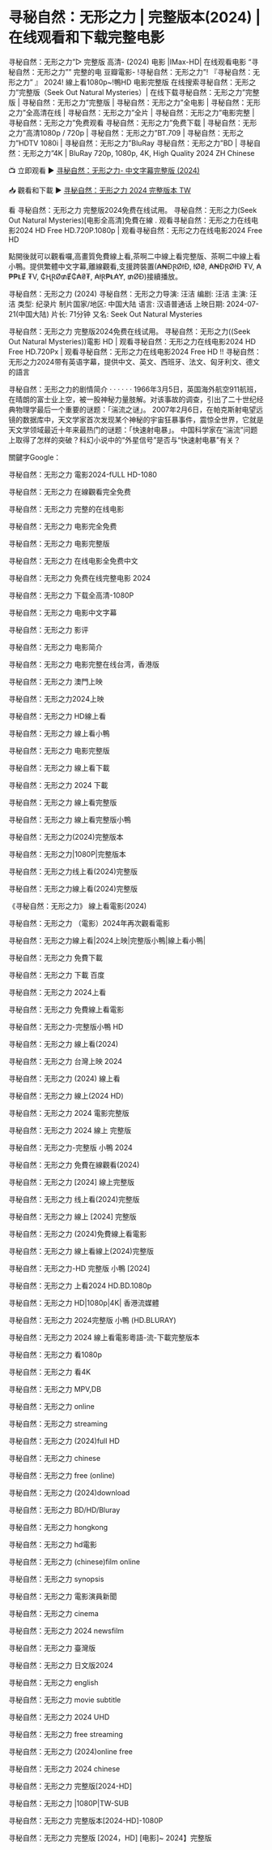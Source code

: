 <h1>寻秘自然：无形之力 | 完整版本(2024) | 在线观看和下载完整电影</h1>
寻秘自然：无形之力”▷ 完整版 高清- (2024) 电影 |IMax-HD| 在线观看电影 “寻秘自然：无形之力”” 完整的电 豆瓣電影- !寻秘自然：无形之力”! 『寻秘自然：无形之力” 』 2024! 線上看1080p~!鴨HD 电影完整版 在线搜索寻秘自然：无形之力”完整版（Seek Out Natural Mysteries）| 在线下载寻秘自然：无形之力”完整版 | 寻秘自然：无形之力”完整版 | 寻秘自然：无形之力”全电影 | 寻秘自然：无形之力”全高清在线 | 寻秘自然：无形之力”全片 | 寻秘自然：无形之力”电影完整 | 寻秘自然：无形之力”免费观看 寻秘自然：无形之力”免费下载 | 寻秘自然：无形之力”高清1080p / 720p | 寻秘自然：无形之力”BT.709 | 寻秘自然：无形之力”HDTV 1080i | 寻秘自然：无形之力”BluRay 寻秘自然：无形之力”BD | 寻秘自然：无形之力”4K | BluRay 720p, 1080p, 4K, High Quality 2024 ZH Chinese

📺 立即观看 ▶️ <a href="https://justwatch.my.id/zh/movie/1267216/seek-out-natural-mysteries" target="_blank">寻秘自然：无形之力- 中文字幕完整版 (2024)</a>

📥 觀看和下載 ▶️ <a href="https://justwatch.my.id/zh/movie/1267216/seek-out-natural-mysteries" target="_blank">寻秘自然：无形之力 2024 完整版本 TW</a>

看 寻秘自然：无形之力 完整版2024免费在线试用。 寻秘自然：无形之力(Seek Out Natural Mysteries)[电影全高清]免費在線 . 观看寻秘自然：无形之力在线电影2024 HD Free HD.720P.1080p | 观看寻秘自然：无形之力在线电影2024 Free HD

點開後就可以觀看囉,高畫質免費線上看,茶啊二中線上看完整版、茶啊二中線上看小鴨。提供繁體中文字幕,離線觀看,支援跨裝置(₳₦ĐⱤØłĐ, łØ₴, ₳₦ĐⱤØłĐ ₮V, ₳₱₱ⱠɆ ₮V, ₵ⱧⱤØ₥Ɇ₵₳₴₮, ₳łⱤ₱Ⱡ₳Ɏ, ₥ØĐ)接續播放。

寻秘自然：无形之力 (2024)
寻秘自然：无形之力导演: 汪洁
编剧: 汪洁
主演: 汪洁
类型: 纪录片
制片国家/地区: 中国大陆
语言: 汉语普通话
上映日期: 2024-07-21(中国大陆)
片长: 71分钟
又名: Seek Out Natural Mysteries

寻秘自然：无形之力 完整版2024免费在线试用。 寻秘自然：无形之力((Seek Out Natural Mysteries))電影 HD | 观看寻秘自然：无形之力在线电影2024 HD Free HD.720Px | 观看寻秘自然：无形之力在线电影2024 Free HD !! 寻秘自然：无形之力2024带有英语字幕，提供中文、英文、西班牙、法文、匈牙利文、德文的語言

寻秘自然：无形之力的剧情简介 · · · · · ·
1966年3月5日，英国海外航空911航班，在晴朗的富士业上空，被一股神秘力量肢解。对该事故的调查，引出了二十世纪经典物理学最后一个重要的谜题：「湍流之谜」。
2007年2月6日，在帕克斯射电望远镜的数据库中，天文学家首次发现某个神秘的宇宙狂暴事件，震惊全世界，它就是天文学领域最近十年来最热门的谜题：「快速射电暴」。
中国科学家在“湍流”问题上取得了怎样的突破？科幻小说中的“外星信号”是否与“快速射电暴”有关？

關鍵字Google：

寻秘自然：无形之力 電影2024-fULL HD-1080

寻秘自然：无形之力 在線觀看完全免费

寻秘自然：无形之力 完整的在线电影

寻秘自然：无形之力 电影完全免费

寻秘自然：无形之力 电影完整版

寻秘自然：无形之力 在线电影全免费中文

寻秘自然：无形之力 免费在线完整电影 2024

寻秘自然：无形之力 下载全高清-1080P

寻秘自然：无形之力 电影中文字幕

寻秘自然：无形之力 影评

寻秘自然：无形之力 电影简介

寻秘自然：无形之力 电影完整在线台湾，香港版

寻秘自然：无形之力 澳門上映

寻秘自然：无形之力2024上映

寻秘自然：无形之力 HD線上看

寻秘自然：无形之力 線上看小鴨

寻秘自然：无形之力 电影完整版

寻秘自然：无形之力 線上看下載

寻秘自然：无形之力 2024 下載

寻秘自然：无形之力 線上看完整版

寻秘自然：无形之力 線上看完整版小鴨

寻秘自然：无形之力(2024)完整版本

寻秘自然：无形之力|1080P|完整版本

寻秘自然：无形之力线上看(2024)完整版

寻秘自然：无形之力線上看(2024)完整版

《寻秘自然：无形之力》 線上看電影(2024)

寻秘自然：无形之力 （電影）2024年再次觀看電影

寻秘自然：无形之力線上看|2024上映|完整版小鴨|線上看小鴨|

寻秘自然：无形之力 免費下載

寻秘自然：无形之力 下載 百度

寻秘自然：无形之力 2024上看

寻秘自然：无形之力 免費線上看電影

寻秘自然：无形之力-完整版小鴨 HD

寻秘自然：无形之力 線上看(2024)

寻秘自然：无形之力 台灣上映 2024

寻秘自然：无形之力 (2024) 線上看

寻秘自然：无形之力 線上(2024 HD)

寻秘自然：无形之力 2024 電影完整版

寻秘自然：无形之力 2024 線上 完整版

寻秘自然：无形之力-完整版 小鴨 2024

寻秘自然：无形之力 免費在線觀看(2024)

寻秘自然：无形之力 [2024] 線上完整版

寻秘自然：无形之力 线上看(2024)完整版

寻秘自然：无形之力 線上 [2024] 完整版

寻秘自然：无形之力 (2024)免費線上看電影

寻秘自然：无形之力 線上看線上(2024)完整版

寻秘自然：无形之力-HD 完整版 小鴨 [2024]

寻秘自然：无形之力 上看2024 HD.BD.1080p

寻秘自然：无形之力 HD|1080p|4K| 香港流媒體

寻秘自然：无形之力 2024完整版 小鴨 (HD.BLURAY)

寻秘自然：无形之力 2024 線上看電影粵語-流-下載完整版本

寻秘自然：无形之力 看1080p

寻秘自然：无形之力 看4K

寻秘自然：无形之力 MPV,DB

寻秘自然：无形之力 online

寻秘自然：无形之力 streaming

寻秘自然：无形之力 (2024)full HD

寻秘自然：无形之力 chinese

寻秘自然：无形之力 free (online)

寻秘自然：无形之力 (2024)download

寻秘自然：无形之力 BD/HD/Bluray

寻秘自然：无形之力 hongkong

寻秘自然：无形之力 hd電影

寻秘自然：无形之力 (chinese)film online

寻秘自然：无形之力 synopsis

寻秘自然：无形之力 電影演員新聞

寻秘自然：无形之力 cinema

寻秘自然：无形之力 2024 newsfilm

寻秘自然：无形之力 臺灣版

寻秘自然：无形之力 日文版2024

寻秘自然：无形之力 english

寻秘自然：无形之力 movie subtitle

寻秘自然：无形之力 2024 UHD

寻秘自然：无形之力 free streaming

寻秘自然：无形之力 (2024)online free

寻秘自然：无形之力 2024 chinese

寻秘自然：无形之力 完整版[2024-HD]

寻秘自然：无形之力 |1080P|TW-SUB

寻秘自然：无形之力 完整版本[2024-HD]-1080P

寻秘自然：无形之力 完整版 [2024，HD] [电影]~ 2024】完整版
